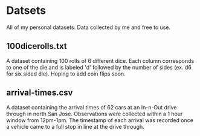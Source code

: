 # Datsets
All of my personal datasets. Data collected by me and free to use. 

## 100dicerolls.txt
A dataset containing 100 rolls of 6 different dice. Each column corresponds to one of the die and is labeled 'd' followed by the number
of sides (ex. d6 for six sided die). Hoping to add coin flips soon.  

## arrival-times.csv
A dataset containing the arrival times of 62 cars at an In-n-Out drive through in north San Jose. Observations were collected within a
1 hour window from 12pm-1pm. The timestamp of each arrival was recorded once a vehicle came to a full stop in line at the drive through. 
